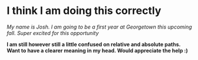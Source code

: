 # I think I am doing this correctly 
*My name is Josh. I am going to be a first year at Georgetown this upcoming fall. Super excited for this opportunity*

**I am still however still a little confused on relative and absolute paths. Want to have a clearer meaning in my head. Would appreciate the help :)**

